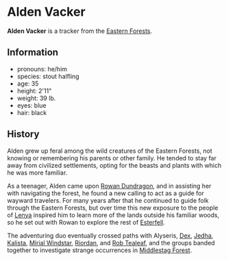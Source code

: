 # Alden Vacker

**Alden Vacker** is a tracker from the [Eastern Forests](../../../mote/esterfell/lenya/eastern-forests.md).

## Information

- pronouns: he/him
- species: stout halfling
- age: 35
- height: 2'11"
- weight: 39 lb.
- eyes: blue
- hair: black

## History

Alden grew up feral among the wild creatures of the Eastern Forests, not knowing or remembering his parents or other family. He tended to stay far away from civilized settlements, opting for the beasts and plants with which he was more familiar.

As a teenager, Alden came upon [Rowan Dundragon](../../esterfell-accord/citizenry/rowan-dundragon.md), and in assisting her with navigating the forest, he found a new calling to act as a guide for wayward travelers. For many years after that he continued to guide folk through the Eastern Forests, but over time this new exposure to the people of [Lenya](../../../mote/esterfell/lenya/lenya.md) inspired him to learn more of the lands outside his familiar woods, so he set out with Rowan to explore the rest of [Esterfell](../../../mote/esterfell/esterfell.md).

The adventuring duo eventually crossed paths with Alyseris, [Dex](../../../organizations/shorsta-halasma/members/dex.md), [Jedha](../../esterfell-accord/citizenry/jedha.md), [Kalista](../../../organizations/reynards-den/members/kalista.md), [Mírial Windstar](mirial-windstar.md), [Riordan](../../esterfell-accord/citizenry/riordan.md), and [Rob Tealeaf](../../../organizations/gilded-purse/members/rob-tealeaf.md), and the groups banded together to investigate strange occurrences in [Middlestag Forest](../../../mote/esterfell/lenya/middlestag-forest.md).
